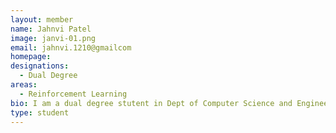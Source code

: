 ```yaml
---
layout: member
name: Jahnvi Patel 
image: janvi-01.png
email: jahnvi.1210@gmailcom
homepage:
designations:
  - Dual Degree
areas:
  - Reinforcement Learning 
bio: I am a dual degree stutent in Dept of Computer Science and Engineering. My research interest include reinforcement learning, network security. Currently I am working under Prof.Ravindran in market Pricing models.
type: student
---
```

